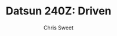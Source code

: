 ---
layout: post
title: "Datsun 240Z: Driven"
author: "Chris Sweet"
categories: journal
tags: [welcome_page]
image: 240_cover.jpg
---